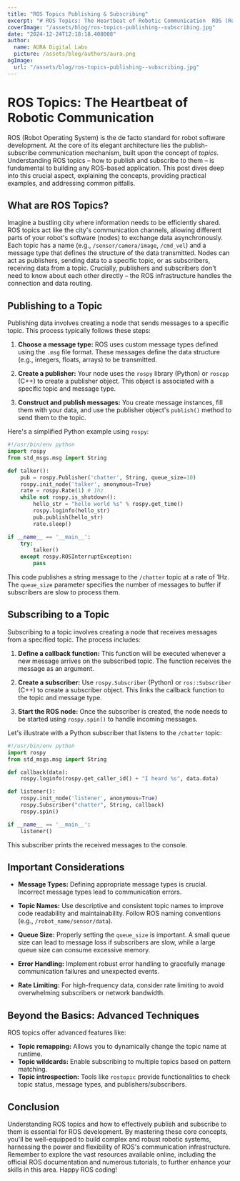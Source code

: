 ```yaml
---
title: "ROS Topics Publishing & Subscribing"
excerpt: "# ROS Topics: The Heartbeat of Robotic Communication  ROS (Robot Operating System) is the de facto standard for robot software development.  At the co"
coverImage: "/assets/blog/ros-topics-publishing--subscribing.jpg"
date: "2024-12-24T12:18:18.408008"
author:
  name: AURA Digital Labs
  picture: /assets/blog/authors/aura.png
ogImage:
  url: "/assets/blog/ros-topics-publishing--subscribing.jpg"
---
```


# ROS Topics: The Heartbeat of Robotic Communication

ROS (Robot Operating System) is the de facto standard for robot software development.  At the core of its elegant architecture lies the publish-subscribe communication mechanism, built upon the concept of *topics*.  Understanding ROS topics – how to publish and subscribe to them – is fundamental to building any ROS-based application. This post dives deep into this crucial aspect, explaining the concepts, providing practical examples, and addressing common pitfalls.

## What are ROS Topics?

Imagine a bustling city where information needs to be efficiently shared.  ROS topics act like the city's communication channels, allowing different parts of your robot's software (nodes) to exchange data asynchronously.  Each topic has a name (e.g., `/sensor/camera/image`, `/cmd_vel`) and a message type that defines the structure of the data transmitted.  Nodes can act as publishers, sending data to a specific topic, or as subscribers, receiving data from a topic.  Crucially, publishers and subscribers don't need to know about each other directly – the ROS infrastructure handles the connection and data routing.

## Publishing to a Topic

Publishing data involves creating a node that sends messages to a specific topic. This process typically follows these steps:

1. **Choose a message type:** ROS uses custom message types defined using the `.msg` file format.  These messages define the data structure (e.g., integers, floats, arrays) to be transmitted.

2. **Create a publisher:**  Your node uses the `rospy` library (Python) or `roscpp` (C++) to create a publisher object.  This object is associated with a specific topic and message type.

3. **Construct and publish messages:**  You create message instances, fill them with your data, and use the publisher object's `publish()` method to send them to the topic.


Here's a simplified Python example using `rospy`:

```python
#!/usr/bin/env python
import rospy
from std_msgs.msg import String

def talker():
    pub = rospy.Publisher('chatter', String, queue_size=10)
    rospy.init_node('talker', anonymous=True)
    rate = rospy.Rate(1) # 1hz
    while not rospy.is_shutdown():
        hello_str = "hello world %s" % rospy.get_time()
        rospy.loginfo(hello_str)
        pub.publish(hello_str)
        rate.sleep()

if __name__ == '__main__':
    try:
        talker()
    except rospy.ROSInterruptException:
        pass
```

This code publishes a string message to the `/chatter` topic at a rate of 1Hz.  The `queue_size` parameter specifies the number of messages to buffer if subscribers are slow to process them.

## Subscribing to a Topic

Subscribing to a topic involves creating a node that receives messages from a specified topic. The process includes:

1. **Define a callback function:** This function will be executed whenever a new message arrives on the subscribed topic. The function receives the message as an argument.

2. **Create a subscriber:** Use `rospy.Subscriber` (Python) or `ros::Subscriber` (C++) to create a subscriber object. This links the callback function to the topic and message type.

3. **Start the ROS node:** Once the subscriber is created, the node needs to be started using `rospy.spin()` to handle incoming messages.


Let's illustrate with a Python subscriber that listens to the `/chatter` topic:

```python
#!/usr/bin/env python
import rospy
from std_msgs.msg import String

def callback(data):
    rospy.loginfo(rospy.get_caller_id() + "I heard %s", data.data)

def listener():
    rospy.init_node('listener', anonymous=True)
    rospy.Subscriber("chatter", String, callback)
    rospy.spin()

if __name__ == '__main__':
    listener()
```

This subscriber prints the received messages to the console.


##  Important Considerations

* **Message Types:**  Defining appropriate message types is crucial.  Incorrect message types lead to communication errors.

* **Topic Names:**  Use descriptive and consistent topic names to improve code readability and maintainability.  Follow ROS naming conventions (e.g., `/robot_name/sensor/data`).

* **Queue Size:**  Properly setting the `queue_size` is important.  A small queue size can lead to message loss if subscribers are slow, while a large queue size can consume excessive memory.

* **Error Handling:**  Implement robust error handling to gracefully manage communication failures and unexpected events.

* **Rate Limiting:**  For high-frequency data, consider rate limiting to avoid overwhelming subscribers or network bandwidth.


## Beyond the Basics: Advanced Techniques

ROS topics offer advanced features like:

* **Topic remapping:** Allows you to dynamically change the topic name at runtime.
* **Topic wildcards:** Enable subscribing to multiple topics based on pattern matching.
* **Topic introspection:** Tools like `rostopic` provide functionalities to check topic status, message types, and publishers/subscribers.


## Conclusion

Understanding ROS topics and how to effectively publish and subscribe to them is essential for ROS development.  By mastering these core concepts, you'll be well-equipped to build complex and robust robotic systems, harnessing the power and flexibility of ROS's communication infrastructure. Remember to explore the vast resources available online, including the official ROS documentation and numerous tutorials, to further enhance your skills in this area.  Happy ROS coding!
